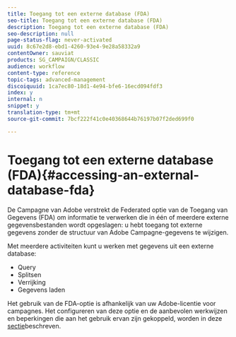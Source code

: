 ```yaml
---
title: Toegang tot een externe database (FDA)
seo-title: Toegang tot een externe database (FDA)
description: Toegang tot een externe database (FDA)
seo-description: null
page-status-flag: never-activated
uuid: 8c67e2d8-ebd1-4260-93e4-9e28a58332a9
contentOwner: sauviat
products: SG_CAMPAIGN/CLASSIC
audience: workflow
content-type: reference
topic-tags: advanced-management
discoiquuid: 1ca7ec80-18d1-4e94-bfe6-16ecd094fdf3
index: y
internal: n
snippet: y
translation-type: tm+mt
source-git-commit: 7bcf222f41c0e40368644b76197b07f2ded699f0

---
```



# Toegang tot een externe database (FDA){#accessing-an-external-database-fda}

De Campagne van Adobe verstrekt de Federated optie van de Toegang van Gegevens (FDA) om informatie te verwerken die in één of meerdere externe gegevensbestanden wordt opgeslagen: u hebt toegang tot externe gegevens zonder de structuur van Adobe Campagne-gegevens te wijzigen.

Met meerdere activiteiten kunt u werken met gegevens uit een externe database:

* Query
* Splitsen
* Verrijking
* Gegevens laden

Het gebruik van de FDA-optie is afhankelijk van uw Adobe-licentie voor campagnes. Het configureren van deze optie en de aanbevolen werkwijzen en beperkingen die aan het gebruik ervan zijn gekoppeld, worden in deze [sectie](../../platform/using/about-fda.md)beschreven.
